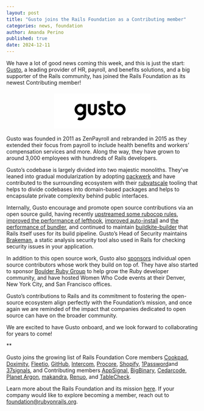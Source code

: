 ```yaml
---
layout: post
title: "Gusto joins the Rails Foundation as a Contributing member"
categories: news, foundation
author: Amanda Perino
published: true
date: 2024-12-11
---
```


We have a lot of good news coming this week, and this is just the start: <a href="https://gusto.com/">Gusto</a>, a leading provider of HR, payroll, and benefits solutions, and a big supporter of the Rails community, has joined the Rails Foundation as its newest Contributing member! 

<p style="text-align: center; margin-top: 20px"><img src="/assets/images/logo-gusto.svg" style="width: 50%"></p>

Gusto was founded in 2011 as ZenPayroll and rebranded in 2015 as they extended their focus from payroll to include health benefits and workers’ compensation services and more. Along the way, they have grown to around 3,000 employees with hundreds of Rails developers.

Gusto’s codebase is largely divided into two majestic monoliths. They’ve leaned into gradual modularization by adopting <a href="https://github.com/Shopify/packwerk">packwerk</a> and have contributed to the surrounding ecosystem with their <a href="https://github.com/rubyatscale">rubyatscale</a> tooling that helps to divide codebases into domain-based packages and helps to encapsulate private complexity behind public interfaces.

Internally, Gusto encourage and promote open source contributions via an open source guild, having recently <a href="https://github.com/rubyatscale">upstreamed some rubocop rules</a>, <a href="https://github.com/evilmartians/lefthook/pull/879">improved the performance of lefthook</a>, <a href="https://blog.rubygems.org/2024/05/30/bundler-auto-install-just-got-a-whole-lot-better.html">improved auto-install</a> and <a href="https://github.com/rubygems/rubygems/commits/master/?author=technicalpickles">the performance of bundler</a>, and continued to maintain <a href="https://github.com/Gusto/buildkite-builder">buildkite-builder</a> that Rails itself uses for its build pipeline. Gusto’s Head of Security maintains <a href="https://brakemanscanner.org/">Brakeman</a>, a static analysis security tool also used in Rails for checking security issues in your application.

In addition to this open source work, Gusto also <a href="https://github.com/orgs/Gusto/sponsoring">sponsors</a> individual open source contributors whose work they build on top of. They have also started to sponsor <a href="https://boulder-ruby.org/">Boulder Ruby Group</a> to help grow the Ruby developer community, and have hosted Women Who Code events at their Denver, New York City, and San Francisco offices.

Gusto’s contributions to Rails and its commitment to fostering the open-source ecosystem align perfectly with the Foundation’s mission, and once again we are reminded of the impact that companies dedicated to open source can have on the broader community. 

We are excited to have Gusto onboard, and we look forward to collaborating for years to come!

**

Gusto joins the growing list of Rails Foundation Core members <a href="https://cookpad.com/">Cookpad</a>, <a href="https://www.doximity.com/">Doximity</a>, <a href="https://www.fleetio.com/">Fleetio</a>, <a href="https://github.com/">GitHub</a>, <a href="https://www.intercom.com/">Intercom</a>, <a href="https://www.procore.com/">Procore</a>, <a href="https://www.shopify.com/">Shopify</a>, <a href="https://1password.com/">1Password</a>and <a href="https://37signals.com/">37signals</a>, and Contributing members <a href="https://www.appsignal.com/">AppSignal</a>, <a href="https://www.bigbinary.com/">BigBinary</a>, <a href="https://www.cedarcode.com/">Cedarcode</a>, <a href="https://www.planetargon.com/">Planet Argon</a>, <a href="https://makandra.de/">makandra</a>, <a href="https://www.renuo.ch/">Renuo</a>, and <a href="https://tablecheck.com/en/join">TableCheck</a>. 

Learn more about the Rails Foundation and its mission [here](/foundation). If your company would like to explore becoming a member, reach out to <a href="mailto:foundation@rubyonrails.org">foundation@rubyonrails.org</a>. 
